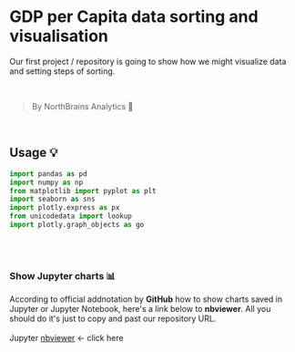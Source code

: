 # GDP per Capita data sorting and visualisation
Our first project / repository is going to show how we might visualize data and setting 
steps of sorting.

<br>

> By NorthBrains Analytics 🧠

<br>

## Usage 💡

```python
import pandas as pd
import numpy as np
from matplotlib import pyplot as plt 
import seaborn as sns
import plotly.express as px
from unicodedata import lookup
import plotly.graph_objects as go
```

<br>
<br>

### Show Jupyter charts 📊
According to official addnotation by **GitHub** how to show charts saved in Jupyter or Jupyter Notebook, here's a link below to **nbviewer**. All you should do it's just to copy and past our repository URL.
<br>
<br>
Jupyter [nbviewer](https://nbviewer.org) ← click here 
